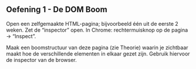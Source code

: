 ## Oefening 1 - De DOM Boom

Open een zelfgemaakte HTML-pagina; bijvoorbeeld één uit de eerste 2 weken.
Zet de “inspector” open. In Chrome: rechtermuisknop op de pagina -> “Inspect”.

Maak een boomstructuur van deze pagina (zie Theorie) waarin je zichtbaar maakt hoe de verschillende elementen in elkaar gezet zijn. Gebruik hiervoor de inspector van de browser.


